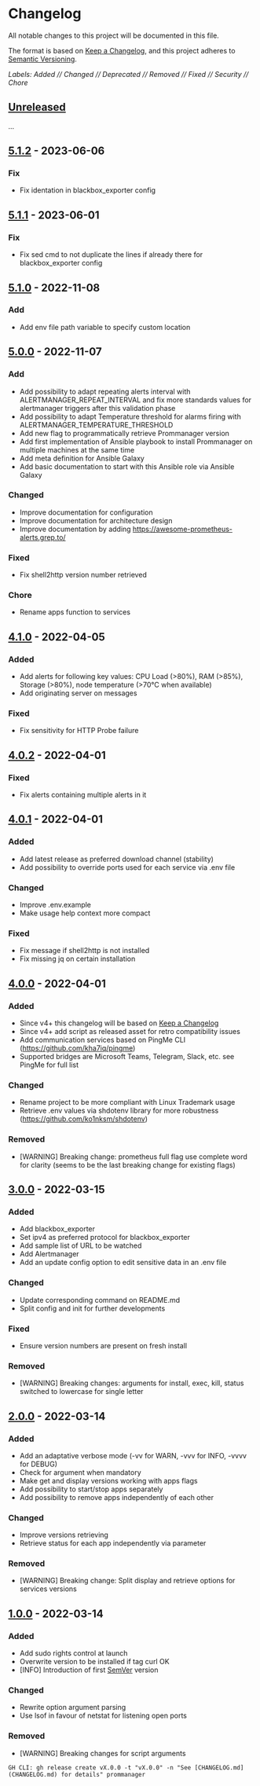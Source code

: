 # Changelog
All notable changes to this project will be documented in this file.

The format is based on [Keep a Changelog](https://keepachangelog.com/en/),
and this project adheres to [Semantic Versioning](https://semver.org/).

*Labels: Added // Changed // Deprecated // Removed // Fixed // Security // Chore*

## [Unreleased]
...

## [5.1.2] - 2023-06-06
### Fix
- Fix identation in blackbox_exporter config

## [5.1.1] - 2023-06-01
### Fix
- Fix sed cmd to not duplicate the lines if already there for blackbox_exporter config

## [5.1.0] - 2022-11-08
### Add
- Add env file path variable to specify custom location

## [5.0.0] - 2022-11-07
### Add
- Add possibility to adapt repeating alerts interval with ALERTMANAGER_REPEAT_INTERVAL and fix more standards values for alertmanager triggers after this validation phase 
- Add possibility to adapt Temperature threshold for alarms firing with ALERTMANAGER_TEMPERATURE_THRESHOLD
- Add new flag to programmatically retrieve Prommanager version
- Add first implementation of Ansible playbook to install Prommanager on multiple machines at the same time
- Add meta definition for Ansible Galaxy
- Add basic documentation to start with this Ansible role via Ansible Galaxy

### Changed
- Improve documentation for configuration
- Improve documentation for architecture design
- Improve documentation by adding https://awesome-prometheus-alerts.grep.to/

### Fixed
- Fix shell2http version number retrieved

### Chore
- Rename apps function to services

## [4.1.0] - 2022-04-05
### Added
- Add alerts for following key values: CPU Load (>80%), RAM (>85%), Storage (>80%), node temperature (>70°C when available)
- Add originating server on messages
### Fixed
- Fix sensitivity for HTTP Probe failure


## [4.0.2] - 2022-04-01
### Fixed 
- Fix alerts containing multiple alerts in it

## [4.0.1] - 2022-04-01
### Added
- Add latest release as preferred download channel (stability)
- Add possibility to override ports used for each service via .env file

### Changed
- Improve .env.example
- Make usage help context more compact 

### Fixed 
- Fix message if shell2http is not installed
- Fix missing jq on certain installation

## [4.0.0] - 2022-04-01
### Added
- Since v4+ this changelog will be based on [Keep a Changelog](https://keepachangelog.com/en/)
- Since v4+ add script as released asset for retro compatibility issues
- Add communication services based on PingMe CLI (https://github.com/kha7iq/pingme)
- Supported bridges are Microsoft Teams, Telegram, Slack, etc. see PingMe for full list

### Changed
- Rename project to be more compliant with Linux Trademark usage
- Retrieve .env values via shdotenv library for more robustness (https://github.com/ko1nksm/shdotenv) 

### Removed
- [WARNING] Breaking change: prometheus full flag use complete word for clarity (seems to be the last breaking change for existing flags)

## [3.0.0] - 2022-03-15
### Added
- Add blackbox_exporter
- Set ipv4 as preferred protocol for blackbox_exporter
- Add sample list of URL to be watched
- Add Alertmanager
- Add an update config option to edit sensitive data in an .env file

### Changed
- Update corresponding command on README.md
- Split config and init for further developments

### Fixed
- Ensure version numbers are present on fresh install

### Removed
- [WARNING] Breaking changes: arguments for install, exec, kill, status switched to lowercase for single letter

## [2.0.0] - 2022-03-14
### Added
- Add an adaptative verbose mode (-vv for WARN, -vvv for INFO, -vvvv for DEBUG)
- Check for argument when mandatory
- Make get and display versions working with apps flags
- Add possibility to start/stop apps separately
- Add possibility to remove apps independently of each other

### Changed
- Improve versions retrieving
- Retrieve status for each app independently via parameter

### Removed
- [WARNING] Breaking change: Split display and retrieve options for services versions

## [1.0.0] - 2022-03-14
### Added
- Add sudo rights control at launch
- Overwrite version to be installed if tag curl OK
- [INFO] Introduction of first [SemVer](https://semver.org/) version

### Changed
- Rewrite option argument parsing
- Use lsof in favour of netstat for listening open ports

### Removed
- [WARNING] Breaking changes for script arguments

[Unreleased]: https://github.com/matbgn/prommanager/compare/v5.1.2...HEAD
[5.1.2]: https://github.com/matbgn/prommanager/compare/v5.1.1...v5.1.2
[5.1.1]: https://github.com/matbgn/prommanager/compare/v5.1.0...v5.1.1
[5.1.0]: https://github.com/matbgn/prommanager/compare/v5.0.0...v5.1.0
[5.0.0]: https://github.com/matbgn/prommanager/compare/v4.1.0...v5.0.0
[4.1.0]: https://github.com/matbgn/prommanager/compare/v4.0.2...v4.1.0
[4.0.2]: https://github.com/matbgn/prommanager/compare/v4.0.1...v4.0.2
[4.0.1]: https://github.com/matbgn/prommanager/compare/v4.0.0...v4.0.1
[4.0.0]: https://github.com/matbgn/prommanager/compare/v3.0.0...v4.0.0
[3.0.0]: https://github.com/matbgn/prommanager/compare/v2.0.0...v3.0.0
[2.0.0]: https://github.com/matbgn/prommanager/compare/v1.0.0...v2.0.0
[1.0.0]: https://github.com/matbgn/prommanager/releases/tag/v1.0.0

    GH CLI: gh release create vX.0.0 -t "vX.0.0" -n "See [CHANGELOG.md](CHANGELOG.md) for details" prommanager

